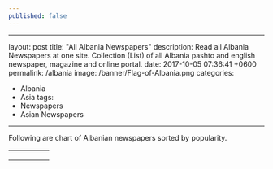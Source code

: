 ```yaml
---
published: false
---
```

---
layout: post
title:  "All Albania Newspapers"
description: Read all Albania Newspapers at one site. Collection (List) of all Albania pashto and english newspaper, magazine and online portal.
date:   2017-10-05 07:36:41 +0600
permalink: /albania
image: /banner/Flag-of-Albania.png
categories:
  - Albania
  - Asia
tags:
  - Newspapers
  - Asian Newspapers
---
Following are chart of Albanian newspapers sorted by popularity.


|   |   |   |   |   |
|---|---|---|---|---|
|   |   |   |   |   |
|   |   |   |   |   |
|   |   |   |   |   |
